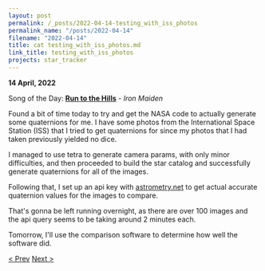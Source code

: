```yaml
---
layout: post
permalink: /_posts/2022-04-14-testing_with_iss_photos
permalink_name: "/posts/2022-04-14"
filename: "2022-04-14"
title: cat testing_with_iss_photos.md
link_title: testing_with_iss_photos
projects: star_tracker
---
```

**14 April, 2022**

Song of the Day: [**Run to the Hills**](https://youtu.be/AMHxf8KoSkY) - *Iron Maiden*

Found a bit of time today to try and get the NASA code to actually generate some quaternions for me. I have some photos from the International Space Station (ISS) that I tried to get quaternions for since my photos that I had taken previously yielded no dice.

I managed to use tetra to generate camera params, with only minor difficulties, and then proceeded to build the star catalog and successfully generate quaternions for all of the images.

Following that, I set up an api key with [astrometry.net](https://nova.astronomy.net) to get actual accurate quaternion values for the images to compare.

That's gonna be left running overnight, as there are over 100 images and the api query seems to be taking around 2 minutes each.

Tomorrow, I'll use the comparison software to determine how well the software did.

[< Prev](/_posts/2022-04-13-map_generation)    [Next >](/all_caught_up)
